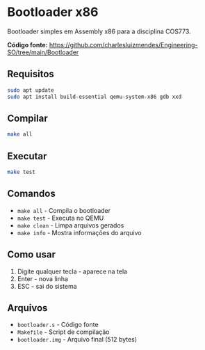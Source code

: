 # Bootloader x86

Bootloader simples em Assembly x86 para a disciplina COS773.

**Código fonte:** https://github.com/charlesluizmendes/Engineering-SO/tree/main/Bootloader

## Requisitos

```bash
sudo apt update
sudo apt install build-essential qemu-system-x86 gdb xxd
```

## Compilar

```bash
make all
```

## Executar

```bash
make test
```

## Comandos

- `make all` - Compila o bootloader
- `make test` - Executa no QEMU
- `make clean` - Limpa arquivos gerados
- `make info` - Mostra informações do arquivo

## Como usar

1. Digite qualquer tecla - aparece na tela
2. Enter - nova linha
3. ESC - sai do sistema

## Arquivos

- `bootloader.s` - Código fonte
- `Makefile` - Script de compilação
- `bootloader.img` - Arquivo final (512 bytes)
